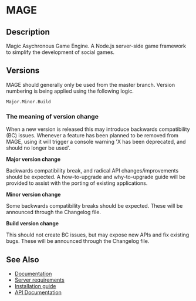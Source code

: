 # MAGE

## Description

Magic Asychronous Game Engine. A Node.js server-side game framework to simplify the development of social games.

## Versions

MAGE should generally only be used from the master branch. Version numbering is being applied using the following logic.

	Major.Minor.Build

### The meaning of version change

When a new version is released this may introduce backwards compatibility (BC) issues. Whenever a feature has been planned
to be removed from MAGE, using it will trigger a console warning 'X has been deprecated, and should no longer be used'.

__Major version change__

Backwards compatibility break, and radical API changes/improvements should be expected.
A how-to-upgrade and why-to-upgrade guide will be provided to assist with the porting of existing applications.

__Minor version change__

Some backwards compatibility breaks should be expected.
These will be announced through the Changelog file.

__Build version change__

This should not create BC issues, but may expose new APIs and fix existing bugs.
These will be announced through the Changelog file.

## See Also

* [Documentation](./docs/README.md)
* [Server requirements](./docs/REQUIREMENTS.md:w)
* [Installation guide](./docs/INSTALLATION.md)
* [API Documentation](./docs/where?)

